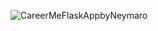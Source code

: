 ![CareerMeFlaskAppbyNeymaro]([http://url/to/img.png](https://i.imgur.com/pdwlDCf.png)https://i.imgur.com/pdwlDCf.png)
